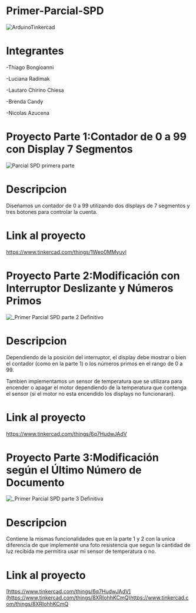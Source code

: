 # Primer-Parcial-SPD
![ArduinoTinkercad](https://github.com/Thiagobongioanni/Primer-Parcial-SPD/assets/98613140/9141c0f3-8ab1-401a-be6e-87b893d2da17)
# Integrantes
-Thiago Bongioanni

-Luciana Radimak

-Lautaro Chirino Chiesa

-Brenda Candy

-Nicolas Azucena
# Proyecto Parte 1:Contador de 0 a 99 con Display 7 Segmentos
![Parcial SPD primera parte](https://github.com/Thiagobongioanni/Primer-Parcial-SPD/assets/98613140/a8fdac8b-a5d9-4dd4-a1e0-c78004f22876)
# Descripcion
Diseñamos un contador de 0 a 99 utilizando dos displays de 7 segmentos y tres botones para
controlar la cuenta.
# Link al proyecto
https://www.tinkercad.com/things/1Weo0MMyuyl

# Proyecto Parte 2:Modificación con Interruptor Deslizante y Números Primos
![_Primer Parcial SPD parte 2 Definitivo](https://github.com/Thiagobongioanni/Primer-Parcial-SPD/assets/98613140/e0f6fa69-5042-42c5-896f-e97b91de167c)
# Descripcion
Dependiendo de la posición del interruptor, el display debe mostrar o bien el contador (como
en la parte 1) o los números primos en el rango de 0 a 99.

Tambien implementamos un sensor de temperatura que se utilizara para encender o apagar el motor dependiendo de la temperatura que contenga el sensor (si el motor no esta encendido los displays no funcionaran).
# Link al proyecto
https://www.tinkercad.com/things/6q7HudwJAdV
# Proyecto Parte 3:Modificación según el Último Número de Documento
![_Primer Parcial SPD parte 3 Definitiva](https://github.com/Thiagobongioanni/Primer-Parcial-SPD/assets/98613140/bd758657-f020-41d1-897e-2dca6fc209ea)
# Descripcion
Contiene la mismas funcionalidades que en la parte 1 y 2 con la unica diferencia de que implementé una foto resistencia que segun la cantidad de luz recibida me permitira usar mi sensor de temperatura o no.
# Link al proyecto
[https://www.tinkercad.com/things/6q7HudwJAdV](https://www.tinkercad.com/things/8XRIohhKCmQ)https://www.tinkercad.com/things/8XRIohhKCmQ
